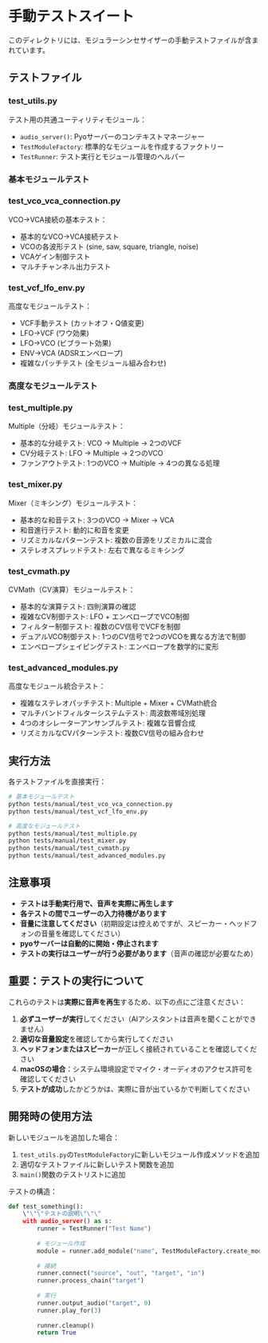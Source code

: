 # 手動テストスイート

このディレクトリには、モジュラーシンセサイザーの手動テストファイルが含まれています。

## テストファイル

### test_utils.py
テスト用の共通ユーティリティモジュール：
- `audio_server()`: Pyoサーバーのコンテキストマネージャー
- `TestModuleFactory`: 標準的なモジュールを作成するファクトリー
- `TestRunner`: テスト実行とモジュール管理のヘルパー

### 基本モジュールテスト

### test_vco_vca_connection.py
VCO->VCA接続の基本テスト：
- 基本的なVCO->VCA接続テスト
- VCOの各波形テスト (sine, saw, square, triangle, noise)
- VCAゲイン制御テスト
- マルチチャンネル出力テスト

### test_vcf_lfo_env.py
高度なモジュールテスト：
- VCF手動テスト (カットオフ・Q値変更)
- LFO->VCF (ワウ効果)
- LFO->VCO (ビブラート効果)
- ENV->VCA (ADSRエンベロープ)
- 複雑なパッチテスト (全モジュール組み合わせ)

### 高度なモジュールテスト

### test_multiple.py
Multiple（分岐）モジュールテスト：
- 基本的な分岐テスト: VCO -> Multiple -> 2つのVCF
- CV分岐テスト: LFO -> Multiple -> 2つのVCO
- ファンアウトテスト: 1つのVCO -> Multiple -> 4つの異なる処理

### test_mixer.py
Mixer（ミキシング）モジュールテスト：
- 基本的な和音テスト: 3つのVCO -> Mixer -> VCA
- 和音進行テスト: 動的に和音を変更
- リズミカルなパターンテスト: 複数の音源をリズミカルに混合
- ステレオスプレッドテスト: 左右で異なるミキシング

### test_cvmath.py
CVMath（CV演算）モジュールテスト：
- 基本的な演算テスト: 四則演算の確認
- 複雑なCV制御テスト: LFO + エンベロープでVCO制御
- フィルター制御テスト: 複数のCV信号でVCFを制御
- デュアルVCO制御テスト: 1つのCV信号で2つのVCOを異なる方法で制御
- エンベロープシェイピングテスト: エンベロープを数学的に変形

### test_advanced_modules.py
高度なモジュール統合テスト：
- 複雑なステレオパッチテスト: Multiple + Mixer + CVMath統合
- マルチバンドフィルターシステムテスト: 周波数帯域別処理
- 4つのオシレーターアンサンブルテスト: 複雑な音響合成
- リズミカルなCVパターンテスト: 複数CV信号の組み合わせ

## 実行方法

各テストファイルを直接実行：

```bash
# 基本モジュールテスト
python tests/manual/test_vco_vca_connection.py
python tests/manual/test_vcf_lfo_env.py

# 高度なモジュールテスト
python tests/manual/test_multiple.py
python tests/manual/test_mixer.py
python tests/manual/test_cvmath.py
python tests/manual/test_advanced_modules.py
```

## 注意事項

- **テストは手動実行用で、音声を実際に再生します**
- **各テストの間でユーザーの入力待機があります**
- **音量に注意してください**（初期設定は控えめですが、スピーカー・ヘッドフォンの音量を確認してください）
- **pyoサーバーは自動的に開始・停止されます**
- **テストの実行はユーザーが行う必要があります**（音声の確認が必要なため）

## 重要：テストの実行について

これらのテストは**実際に音声を再生**するため、以下の点にご注意ください：

1. **必ずユーザーが実行**してください（AIアシスタントは音声を聞くことができません）
2. **適切な音量設定**を確認してから実行してください
3. **ヘッドフォンまたはスピーカー**が正しく接続されていることを確認してください
4. **macOSの場合**：システム環境設定でマイク・オーディオのアクセス許可を確認してください
5. **テストが成功**したかどうかは、実際に音が出ているかで判断してください

## 開発時の使用方法

新しいモジュールを追加した場合：

1. `test_utils.py`の`TestModuleFactory`に新しいモジュール作成メソッドを追加
2. 適切なテストファイルに新しいテスト関数を追加
3. `main()`関数のテストリストに追加

テストの構造：
```python
def test_something():
    \"\"\"テストの説明\"\"\"
    with audio_server() as s:
        runner = TestRunner("Test Name")
        
        # モジュール作成
        module = runner.add_module("name", TestModuleFactory.create_module())
        
        # 接続
        runner.connect("source", "out", "target", "in")
        runner.process_chain("target")
        
        # 実行
        runner.output_audio("target", 0)
        runner.play_for(3)
        
        runner.cleanup()
        return True
```
